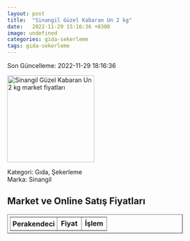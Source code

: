 ```yaml
---
layout: post
title:  "Sinangil Güzel Kabaran Un 2 kg"
date:   2022-11-29 15:16:36 +0300
image: undefined
categories: gida-sekerleme
tags: gida-sekerleme
---
```


Son Güncelleme: 2022-11-29 18:16:36

<img src="undefined" width="200" alt="Sinangil Güzel Kabaran Un 2 kg market fiyatları" />

Kategori: Gıda, Şekerleme
<br />
Marka: Sinangil

<h2>Market ve Online Satış Fiyatları</h2>

<table border="1" style="padding: 5px;width:80%;">
  <tr>
    <td style="padding: 5px;"><strong>Perakendeci</strong></td>
    <td><strong>Fiyat</strong></td>
    <td><strong>İşlem</strong></td>
  </tr>
  
</table>
